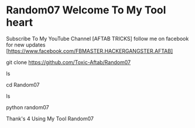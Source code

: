 # Random07 Welcome To My Tool heart


Subscribe To My YouTube Channel 
[AFTAB TRICKS]
follow me on facebook for new updates
[https://www.facebook.com/FBMASTER.HACKERGANGSTER.AFTAB]

git clone https://github.com/Toxic-Aftab/Random07

ls

cd Random07

ls

python random07

Thank's 4 Using My Tool Random07 
